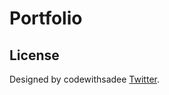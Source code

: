 # Portfolio

## License

Designed by codewithsadee [Twitter](https://www.twitter.com/codewithsadee).
